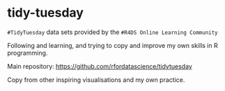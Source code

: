 # tidy-tuesday

`#TidyTuesday` data sets provided by the `#R4DS Online Learning Community`

Following and learning, and trying to copy and improve my own skills in R programming.

Main repository: https://github.com/rfordatascience/tidytuesday

Copy from other inspiring visualisations and my own practice.